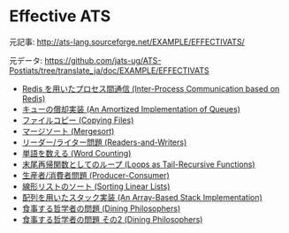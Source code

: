 # Effective ATS

元記事: http://ats-lang.sourceforge.net/EXAMPLE/EFFECTIVATS/

元データ: https://github.com/jats-ug/ATS-Postiats/tree/translate_ja/doc/EXAMPLE/EFFECTIVATS

* [Redis を用いたプロセス間通信 (Inter-Process Communication based on Redis)](http://jats-ug.metasepi.org/doc/ATS2/EXAMPLE/EFFECTIVATS/IPC-redis/main.html)
* [キューの償却実装 (An Amortized Implementation of Queues)](http://jats-ug.metasepi.org/doc/ATS2/EXAMPLE/EFFECTIVATS/queue-sllist2/main.html)
* [ファイルコピー (Copying Files)](http://jats-ug.metasepi.org/doc/ATS2/EXAMPLE/EFFECTIVATS/file-copying/main.html)
* [マージソート (Mergesort)](http://jats-ug.metasepi.org/doc/ATS2/EXAMPLE/EFFECTIVATS/mergesort/main.html)
* [リーダー/ライター問題 (Readers-and-Writers)](http://jats-ug.metasepi.org/doc/ATS2/EXAMPLE/EFFECTIVATS/Readers-and-Writers/main.html)
* [単語を数える (Word Counting)](http://jats-ug.metasepi.org/doc/ATS2/EXAMPLE/EFFECTIVATS/word-counting/main.html)
* [末尾再帰関数としてのループ (Loops as Tail-Recursive Functions)](http://jats-ug.metasepi.org/doc/ATS2/EXAMPLE/EFFECTIVATS/loop-as-tailrec/main.html)
* [生産者/消費者問題 (Producer-Consumer)](http://jats-ug.metasepi.org/doc/ATS2/EXAMPLE/EFFECTIVATS/Producer-Consumer/main.html)
* [線形リストのソート (Sorting Linear Lists)](http://jats-ug.metasepi.org/doc/ATS2/EXAMPLE/EFFECTIVATS/sorting-linear-lists/main.html)
* [配列を用いたスタック実装 (An Array-Based Stack Implementation)](http://jats-ug.metasepi.org/doc/ATS2/EXAMPLE/EFFECTIVATS/stack-array/main.html)
* [食事する哲学者の問題 (Dining Philosophers)](http://jats-ug.metasepi.org/doc/ATS2/EXAMPLE/EFFECTIVATS/DiningPhil/main.html)
* [食事する哲学者の問題 その2 (Dining Philosophers)](http://jats-ug.metasepi.org/doc/ATS2/EXAMPLE/EFFECTIVATS/DiningPhil2/main.html)
